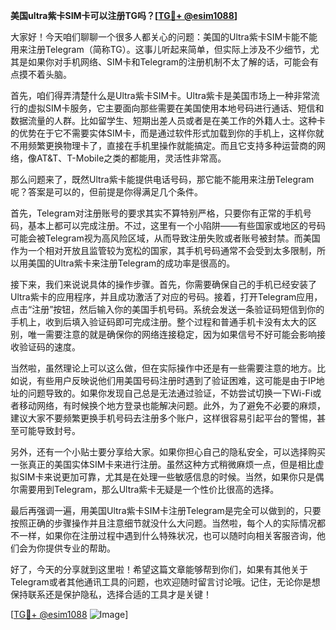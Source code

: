 **美国ultra紫卡SIM卡可以注册TG吗？[[TG💪+ @esim1088](https://t.me/s/esim1088)]**

大家好！今天咱们聊聊一个很多人都关心的问题：美国的Ultra紫卡SIM卡能不能用来注册Telegram（简称TG）。这事儿听起来简单，但实际上涉及不少细节，尤其是如果你对手机网络、SIM卡和Telegram的注册机制不太了解的话，可能会有点摸不着头脑。

首先，咱们得弄清楚什么是Ultra紫卡SIM卡。Ultra紫卡是美国市场上一种非常流行的虚拟SIM卡服务，它主要面向那些需要在美国使用本地号码进行通话、短信和数据流量的人群。比如留学生、短期出差人员或者是在美工作的外籍人士。这种卡的优势在于它不需要实体SIM卡，而是通过软件形式加载到你的手机上，这样你就不用频繁更换物理卡了，直接在手机里操作就能搞定。而且它支持多种运营商的网络，像AT&T、T-Mobile之类的都能用，灵活性非常高。

那么问题来了，既然Ultra紫卡能提供电话号码，那它能不能用来注册Telegram呢？答案是可以的，但前提是你得满足几个条件。

首先，Telegram对注册账号的要求其实不算特别严格，只要你有正常的手机号码，基本上都可以完成注册。不过，这里有一个小陷阱——有些国家或地区的号码可能会被Telegram视为高风险区域，从而导致注册失败或者账号被封禁。而美国作为一个相对开放且监管较为宽松的国家，其手机号码通常不会受到太多限制，所以用美国的Ultra紫卡来注册Telegram的成功率是很高的。

接下来，我们来说说具体的操作步骤。首先，你需要确保自己的手机已经安装了Ultra紫卡的应用程序，并且成功激活了对应的号码。接着，打开Telegram应用，点击“注册”按钮，然后输入你的美国手机号码。系统会发送一条验证码短信到你的手机上，收到后填入验证码即可完成注册。整个过程和普通手机卡没有太大的区别，唯一需要注意的就是确保你的网络连接稳定，因为如果信号不好可能会影响接收验证码的速度。

当然啦，虽然理论上可以这么做，但在实际操作中还是有一些需要注意的地方。比如说，有些用户反映说他们用美国号码注册时遇到了验证困难，这可能是由于IP地址的问题导致的。如果你发现自己总是无法通过验证，不妨尝试切换一下Wi-Fi或者移动网络，有时候换个地方登录也能解决问题。此外，为了避免不必要的麻烦，建议大家不要频繁更换手机号码去注册多个账户，这样很容易引起平台的警惕，甚至可能导致封号。

另外，还有一个小贴士要分享给大家。如果你担心自己的隐私安全，可以选择购买一张真正的美国实体SIM卡来进行注册。虽然这种方式稍微麻烦一点，但是相比虚拟SIM卡来说更加可靠，尤其是在处理一些敏感信息的时候。当然，如果你只是偶尔需要用到Telegram，那么Ultra紫卡无疑是一个性价比很高的选择。

最后再强调一遍，用美国Ultra紫卡SIM卡注册Telegram是完全可以做到的，只要按照正确的步骤操作并且注意细节就没什么大问题。当然啦，每个人的实际情况都不一样，如果你在注册过程中遇到什么特殊状况，也可以随时向相关客服咨询，他们会为你提供专业的帮助。

好了，今天的分享就到这里啦！希望这篇文章能够帮到你们，如果有其他关于Telegram或者其他通讯工具的问题，也欢迎随时留言讨论哦。记住，无论你是想保持联系还是保护隐私，选择合适的工具才是关键！

[[TG💪+ @esim1088](https://t.me/s/esim1088) ![Image](https://i.postimg.cc/4NQfJmqS/Snipaste-2025-05-13-00-14-12.png)]